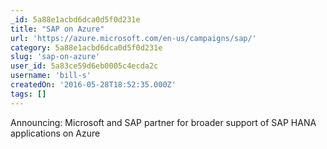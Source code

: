 ```yaml
---
_id: 5a88e1acbd6dca0d5f0d231e
title: "SAP on Azure"
url: 'https://azure.microsoft.com/en-us/campaigns/sap/'
category: 5a88e1acbd6dca0d5f0d231e
slug: 'sap-on-azure'
user_id: 5a83ce59d6eb0005c4ecda2c
username: 'bill-s'
createdOn: '2016-05-28T18:52:35.000Z'
tags: []
---
```


Announcing: Microsoft and SAP partner for broader support of SAP HANA applications on Azure
